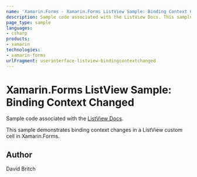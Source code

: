 ```yaml
---
name: 'Xamarin.Forms - Xamarin.Forms ListView Sample: Binding Context Changed'
description: Sample code associated with the ListView Docs. This sample demonstrates binding context changes in a ListView custom cell in Xamarin.Forms.
page_type: sample
languages:
- csharp
products:
- xamarin
technologies:
- xamarin-forms
urlFragment: userinterface-listview-bindingcontextchanged
---
```

# Xamarin.Forms ListView Sample: Binding Context Changed

Sample code associated with the [ListView Docs](http://developer.xamarin.com/guides/xamarin-forms/user-interface/list_view/).

This sample demonstrates binding context changes in a ListView custom cell in Xamarin.Forms.


## Author
David Britch
